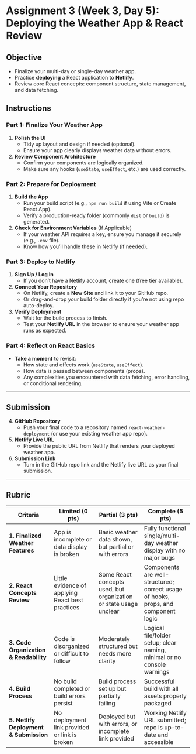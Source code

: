 # Assignment 3 (Week 3, Day 5): Deploying the Weather App & React Review

## Objective

- Finalize your multi-day or single-day weather app.
- Practice **deploying** a React application to **Netlify**.
- Review core React concepts: component structure, state management, and data fetching.

## Instructions

### Part 1: Finalize Your Weather App

1. **Polish the UI**
   - Tidy up layout and design if needed (optional).
   - Ensure your app clearly displays weather data without errors.
2. **Review Component Architecture**
   - Confirm your components are logically organized.
   - Make sure any hooks (`useState`, `useEffect`, etc.) are used correctly.

### Part 2: Prepare for Deployment

1. **Build the App**
   - Run your build script (e.g., `npm run build` if using Vite or Create React App).
   - Verify a production-ready folder (commonly `dist` or `build`) is generated.
2. **Check for Environment Variables** (If Applicable)
   - If your weather API requires a key, ensure you manage it securely (e.g., `.env` file).
   - Know how you’ll handle these in Netlify (if needed).

### Part 3: Deploy to Netlify

1. **Sign Up / Log In**
   - If you don’t have a Netlify account, create one (free tier available).
2. **Connect Your Repository**
   - On Netlify, create a **New Site** and link it to your GitHub repo.
   - Or drag-and-drop your build folder directly if you’re not using repo auto-deploy.
3. **Verify Deployment**
   - Wait for the build process to finish.
   - Test your **Netlify URL** in the browser to ensure your weather app runs as expected.

### Part 4: Reflect on React Basics

- **Take a moment** to revisit:
  - How state and effects work (`useState`, `useEffect`).
  - How data is passed between components (props).
  - Any complexities you encountered with data fetching, error handling, or conditional rendering.

---

## Submission

4. **GitHub Repository**
   - Push your final code to a repository named `react-weather-deployment` (or use your existing weather app repo).
5. **Netlify Live URL**
   - Provide the public URL from Netlify that renders your deployed weather app.
6. **Submission Link**
   - Turn in the GitHub repo link and the Netlify live URL as your final submission.

---

## Rubric

| Criteria                               | Limited (0 pts)                                  | Partial (3 pts)                                                   | Complete (5 pts)                                                                   |
| -------------------------------------- | ------------------------------------------------ | ----------------------------------------------------------------- | ---------------------------------------------------------------------------------- |
| **1. Finalized Weather Features**      | App is incomplete or data display is broken      | Basic weather data shown, but partial or with errors              | Fully functional single/multi-day weather display with no major bugs               |
| **2. React Concepts Review**           | Little evidence of applying React best practices | Some React concepts used, but organization or state usage unclear | Components are well-structured; correct usage of hooks, props, and component logic |
| **3. Code Organization & Readability** | Code is disorganized or difficult to follow      | Moderately structured but needs more clarity                      | Logical file/folder setup; clear naming, minimal or no console warnings            |
| **4. Build Process**                   | No build completed or build errors persist       | Build process set up but partially failing                        | Successful build with all assets properly packaged                                 |
| **5. Netlify Deployment & Submission** | No deployment link provided or link is broken    | Deployed but with errors, or incomplete link provided             | Working Netlify URL submitted; repo is up-to-date and accessible                   |
